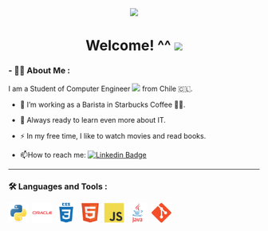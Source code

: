 <div id="header" align="center">
  <img src="https://i.giphy.com/media/v1.Y2lkPTc5MGI3NjExeXJ0OGxiaGlyM29tdmVwZzR0ZnAwb3JuNGhnc3JzamUxd3I0MmI0bSZlcD12MV9pbnRlcm5hbF9naWZfYnlfaWQmY3Q9cw/Oj25fisQ3zhukVWY96/giphy.gif" width="100"/>
</div>
<h1 align="center">
  Welcome! ^^
  <img src="https://media.giphy.com/media/hvRJCLFzcasrR4ia7z/giphy.gif" width="30px"/>
</h1>

### - 👨‍🎓 About Me :
I am a Student of Computer Engineer <img src="https://media.giphy.com/media/WUlplcMpOCEmTGBtBW/giphy.gif" width="30"> from Chile 🇨🇱.
- :telescope: I’m working as a Barista in Starbucks Coffee 🧜‍♀️.

- :seedling: Always ready to learn even more about IT.

- :zap: In my free time, I like to watch movies and read books.

- :mailbox:How to reach me: [![Linkedin Badge](https://img.shields.io/badge/-LinkedIn-blue?style=flat&logo=Linkedin&logoColor=white)](https://www.linkedin.com/in/julioorellanap/)
---
### :hammer_and_wrench: Languages and Tools :
<div>
  <img src="https://github.com/devicons/devicon/blob/master/icons/python/python-original.svg" title="Python" alt="Python" width="40" height="40"/>&nbsp;
  <!--<img src="https://github.com/devicons/devicon/blob/master/icons/sqldeveloper/sqldeveloper-original.svg" title="SQL" alt="SQL" width="40" height="40"/>&nbsp;-->
  <img src="https://github.com/devicons/devicon/blob/master/icons/oracle/oracle-original.svg" title="SQL" alt="SQL" width="40" height="40"/>&nbsp;
  <img src="https://github.com/devicons/devicon/blob/master/icons/css3/css3-plain-wordmark.svg"  title="CSS3" alt="CSS" width="40" height="40"/>&nbsp;
  <img src="https://github.com/devicons/devicon/blob/master/icons/html5/html5-original.svg" title="HTML5" alt="HTML" width="40" height="40"/>&nbsp;
  <img src="https://github.com/devicons/devicon/blob/master/icons/javascript/javascript-original.svg" title="JavaScript" alt="JavaScript" width="40" height="40"/>&nbsp;
  <img src="https://github.com/devicons/devicon/blob/master/icons/java/java-original-wordmark.svg" title="Java" alt="Java" width="40" height="40"/>&nbsp;
  <img src="https://github.com/devicons/devicon/blob/master/icons/git/git-original.svg" title="JavaScript" alt="JavaScript" width="40" height="40"/>&nbsp;
</div>
<!--
---
### :fire: My Stats :
[![GitHub Streak](http://github-readme-streak-stats.herokuapp.com?user=Nvbess&theme=highcontrast&border_radius=1.5&date_format=j%20M%5B%20Y%5D&mode=weekly)](https://git.io/streak-stats)-->

<!--[![Top Langs](https://github-readme-stats.vercel.app/api/top-langs/?username=Nvbess&layout=compact&theme=vision-friendly-dark)](https://github.com/anuraghazra/github-readme-stats)-->
